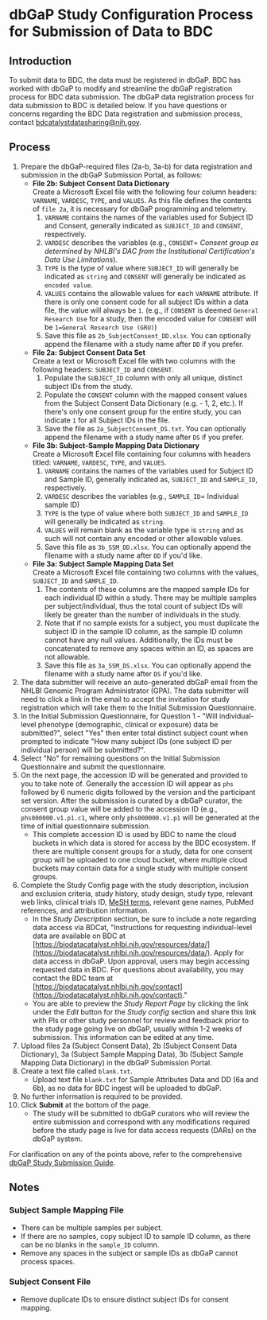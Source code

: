# dbGaP Study Configuration Process for Submission of Data to BDC

## Introduction

To submit data to BDC, the data must be registered in dbGaP. BDC has worked with dbGaP to modify and streamline the dbGaP registration process for BDC data submission. The dbGaP data registration process for data submission to BDC is detailed below. If you have questions or concerns regarding the BDC Data registration and submission process, contact [bdcatalystdatasharing@nih.gov](mailto:bdcatalystdatasharing@nih.gov).

## Process

1. Prepare the dbGaP-required files (2a-b, 3a-b) for data registration and submission in the dbGaP Submission Portal, as follows:
   * **File 2b: Subject Consent Data Dictionary**\
     Create a Microsoft Excel file with the following four column headers: `VARNAME`, `VARDESC`, `TYPE`, and `VALUES`. As this file defines the contents of `file 2a`, it is necessary for dbGaP programming and telemetry.
     1. `VARNAME` contains the names of the variables used for Subject ID and Consent, generally indicated as `SUBJECT_ID` and `CONSENT`, respectively.
     2. `VARDESC` describes the variables (e.g., `CONSENT`= _Consent group as determined by NHLBI's DAC from the Institutional Certification's Data Use Limitations_).
     3. `TYPE` is the type of value where `SUBJECT_ID` will generally be indicated as `string` and `CONSENT` will generally be indicated as `encoded value`.
     4. `VALUES` contains the allowable values for each `VARNAME` attribute. If there is only one consent code for all subject IDs within a data file, the value will always be `1`. (e.g., if `CONSENT` is deemed `General Research Use` for a study, then the encoded value for `CONSENT` will be `1=General Research Use (GRU)`)
     5. Save this file as `2b_SubjectConsent_DD.xlsx`. You can optionally append the filename with a study name after `DD` if you prefer.
   * **File 2a: Subject Consent Data Set**\
     Create a text or Microsoft Excel file with two columns with the following headers: `SUBJECT_ID` and `CONSENT`.
     1. Populate the `SUBJECT_ID` column with only all unique, distinct subject IDs from the study.
     2. Populate the `CONSENT` column with the mapped consent values from the Subject Consent Data Dictionary (e.g. - 1, 2, etc.). If there's only one consent group for the entire study, you can indicate `1` for all Subject IDs in the file.
     3. Save the file as `2a_SubjectConsent_DS.txt`. You can optionally append the filename with a study name after `DS` if you prefer.
   * **File 3b: Subject-Sample Mapping Data Dictionary**\
     Create a Microsoft Excel file containing four columns with headers titled: `VARNAME`, `VARDESC`, `TYPE`, and `VALUES`.
     1. `VARNAME` contains the names of the variables used for Subject ID and Sample ID, generally indicated as, `SUBJECT_ID` and `SAMPLE_ID`, respectively.
     2. `VARDESC` describes the variables (e.g., `SAMPLE_ID`= Individual sample ID)
     3. `TYPE` is the type of value where both `SUBJECT_ID` and `SAMPLE_ID` will generally be indicated as `string`.
     4. `VALUES` will remain blank as the variable type is `string` and as such will not contain any encoded or other allowable values.
     5. Save this file as `3b_SSM_DD.xlsx`. You can optionally append the filename with a study name after `DD` if you'd like.
   * **File 3a: Subject Sample Mapping Data Set**\
     Create a Microsoft Excel file containing two columns with the values, `SUBJECT_ID` and `SAMPLE_ID`.
     1. The contents of these columns are the mapped sample IDs for each individual ID within a study. There may be multiple samples per subject/individual, thus the total count of subject IDs will likely be greater than the number of individuals in the study.
     2. Note that if no sample exists for a subject, you must duplicate the subject ID in the sample ID column, as the sample ID column cannot have any null values. Additionally, the IDs must be concatenated to remove any spaces within an ID, as spaces are not allowable.
     3. Save this file as `3a_SSM_DS.xlsx`. You can optionally append the filename with a study name after `DS` if you'd like.
2. The data submitter will receive an auto-generated dbGaP email from the NHLBI Genomic Program Administrator (GPA). The data submitter will need to click a link in the email to accept the invitation for study registration which will take them to the Initial Submission Questionnaire.
3. In the Initial Submission Questionnaire, for Question 1 - "Will individual-level phenotype (demographic, clinical or exposure) data be submitted?", select "Yes" then enter total distinct subject count when prompted to indicate "How many subject IDs (one subject ID per individual person) will be submitted?".
4. Select "No" for remaining questions on the Initial Submission Questionnaire and submit the questionnaire.
5. On the next page, the accession ID will be generated and provided to you to take note of. Generally the accession ID will appear as `phs` followed by 6 numeric digits followed by the version and the participant set version. After the submission is curated by a dbGaP curator, the consent group value will be added to the accession ID (e.g., `phs000000.v1.p1.c1`, where only `phs000000.v1.p1` will be generated at the time of initial questionnaire submission.
   * This complete accession ID is used by BDC to name the cloud buckets in which data is stored for access by the BDC ecosystem. If there are multiple consent groups for a study, data for one consent group will be uploaded to one cloud bucket, where multiple cloud buckets may contain data for a single study with multiple consent groups.
6. Complete the Study Config page with the study description, inclusion and exclusion criteria, study history, study design, study type, relevant web links, clinical trials ID, [MeSH terms](https://www.ncbi.nlm.nih.gov/mesh/), relevant gene names, PubMed references, and attribution information.
   * In the _Study Description_ section, be sure to include a note regarding data access via BDCat, "Instructions for requesting individual-level data are available on BDC at [https://biodatacatalyst.nhlbi.nih.gov/resources/data/](https://biodatacatalyst.nhlbi.nih.gov/resources/data/). Apply for data access in dbGaP. Upon approval, users may begin accessing requested data in BDC. For questions about availability, you may contact the BDC team at [https://biodatacatalyst.nhlbi.nih.gov/contact](https://biodatacatalyst.nhlbi.nih.gov/contact)."
   * You are able to preview the _Study Report Page_ by clicking the link under the _Edit_ button for the _Study config_ section and share this link with PIs or other study personnel for review and feedback prior to the study page going live on dbGaP, usually within 1-2 weeks of submission. This information can be edited at any time.
7. Upload files 2a (Subject Consent Data), 2b (Subject Consent Data Dictionary), 3a (Subject Sample Mapping Data), 3b (Subject Sample Mapping Data Dictionary) in the dbGaP Submission Portal.
8. Create a text file called `blank.txt`.
   * Upload text file `blank.txt` for Sample Attributes Data and DD (6a and 6b), as no data for BDC ingest will be uploaded to dbGaP.
9. No further information is required to be provided.
10. Click **Submit** at the bottom of the page.
    * The study will be submitted to dbGaP curators who will review the entire submission and correspond with any modifications required before the study page is live for data access requests (DARs) on the dbGaP system.

For clarification on any of the points above, refer to the comprehensive [dbGaP Study Submission Guide](https://www.ncbi.nlm.nih.gov/gap/docs/submissionguide/).

## Notes

### Subject Sample Mapping File

* There can be multiple samples per subject.
* If there are no samples, copy subject ID to sample ID column, as there can be no blanks in the `sample_ID` column.
* Remove any spaces in the subject or sample IDs as dbGaP cannot process spaces.

### Subject Consent File

* Remove duplicate IDs to ensure distinct subject IDs for consent mapping.
